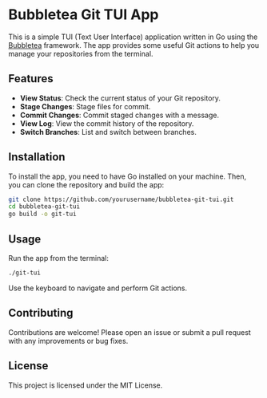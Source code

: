# Bubbletea Git TUI App

This is a simple TUI (Text User Interface) application written in Go using the [Bubbletea](https://github.com/charmbracelet/bubbletea) framework. The app provides some useful Git actions to help you manage your repositories from the terminal.

## Features

- **View Status**: Check the current status of your Git repository.
- **Stage Changes**: Stage files for commit.
- **Commit Changes**: Commit staged changes with a message.
- **View Log**: View the commit history of the repository.
- **Switch Branches**: List and switch between branches.

## Installation

To install the app, you need to have Go installed on your machine. Then, you can clone the repository and build the app:

```sh
git clone https://github.com/yourusername/bubbletea-git-tui.git
cd bubbletea-git-tui
go build -o git-tui
```

## Usage

Run the app from the terminal:

```sh
./git-tui
```

Use the keyboard to navigate and perform Git actions.

## Contributing

Contributions are welcome! Please open an issue or submit a pull request with any improvements or bug fixes.

## License

This project is licensed under the MIT License.